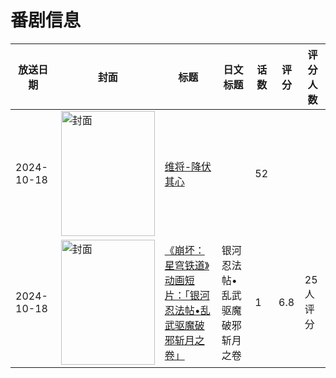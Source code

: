 # 番剧信息

|放送日期|封面|标题|日文标题|话数|评分|评分人数|
|---|---|---|---|---|---|---|
|2024-10-18|<img src="https://lain.bgm.tv/pic/cover/c/23/bc/520629_50nRa.jpg" alt="封面" style="width:150px;height:200px;object-fit:cover;">|[维将-降伏其心](https://bangumi.tv/subject/520629)||52|||
|2024-10-18|<img src="https://lain.bgm.tv/pic/cover/c/cf/e5/520137_yhHqi.jpg" alt="封面" style="width:150px;height:200px;object-fit:cover;">|[《崩坏：星穹铁道》动画短片：「银河忍法帖•乱武驱魔破邪斩月之卷」](https://bangumi.tv/subject/520137)|银河忍法帖•乱武驱魔破邪斩月之卷|1|6.8|25人评分|
